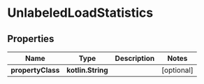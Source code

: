 
# UnlabeledLoadStatistics

## Properties
Name | Type | Description | Notes
------------ | ------------- | ------------- | -------------
**propertyClass** | **kotlin.String** |  |  [optional]



